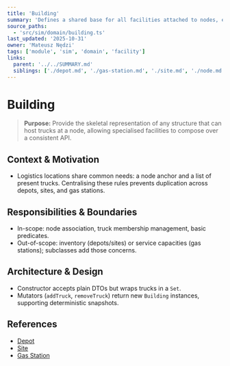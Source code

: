 ```yaml
---
title: 'Building'
summary: 'Defines a shared base for all facilities attached to nodes, encapsulating truck docking management.'
source_paths:
  - 'src/sim/domain/building.ts'
last_updated: '2025-10-31'
owner: 'Mateusz Nędzi'
tags: ['module', 'sim', 'domain', 'facility']
links:
  parent: '../../SUMMARY.md'
  siblings: ['./depot.md', './gas-station.md', './site.md', './node.md']
---
```


# Building

> **Purpose:** Provide the skeletal representation of any structure that can host trucks at a node, allowing specialised facilities to compose over a consistent API.

## Context & Motivation

- Logistics locations share common needs: a node anchor and a list of present trucks. Centralising these rules prevents duplication across depots, sites, and gas stations.

## Responsibilities & Boundaries

- In-scope: node association, truck membership management, basic predicates.
- Out-of-scope: inventory (depots/sites) or service capacities (gas stations); subclasses add those concerns.

## Architecture & Design

- Constructor accepts plain DTOs but wraps trucks in a `Set`.
- Mutators (`addTruck`, `removeTruck`) return new `Building` instances, supporting deterministic snapshots.

## References

- [Depot](./depot.md)
- [Site](./site.md)
- [Gas Station](./gas-station.md)
